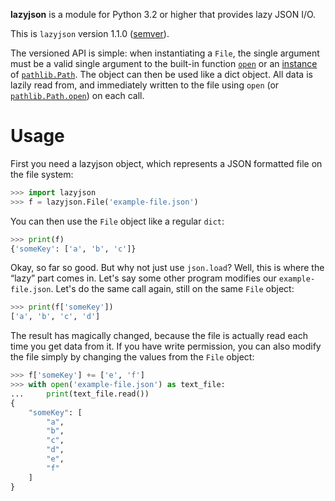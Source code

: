 **lazyjson** is a module for Python 3.2 or higher that provides lazy JSON I/O.

This is `lazyjson` version 1.1.0 ([semver](http://semver.org/)).

The versioned API is simple: when instantiating a `File`, the single argument must be a valid single argument to the built-in function [`open`](http://docs.python.org/3/library/functions.html#open) or an [instance](http://docs.python.org/3.4/library/functions.html#isinstance) of [`pathlib.Path`](http://docs.python.org/3.4/library/pathlib.html#pathlib.Path). The object can then be used like a dict object. All data is lazily read from, and immediately written to the file using `open` (or [`pathlib.Path.open`](http://docs.python.org/3.4/library/pathlib.html#pathlib.Path.open)) on each call.

Usage
=====

First you need a lazyjson object, which represents a JSON formatted file on the file system:

```python
>>> import lazyjson
>>> f = lazyjson.File('example-file.json')
```

You can then use the `File` object like a regular `dict`:

```python
>>> print(f)
{'someKey': ['a', 'b', 'c']}
```

Okay, so far so good. But why not just use `json.load`? Well, this is where the “lazy” part comes in. Let's say some other program modifies our `example-file.json`. Let's do the same call again, still on the same `File` object:

```python
>>> print(f['someKey'])
['a', 'b', 'c', 'd']
```

The result has magically changed, because the file is actually read each time you get data from it. If you have write permission, you can also modify the file simply by changing the values from the `File` object:

```python
>>> f['someKey'] += ['e', 'f']
>>> with open('example-file.json') as text_file:
...     print(text_file.read())
{
    "someKey": [
        "a",
        "b",
        "c",
        "d",
        "e",
        "f"
    ]
}
```
